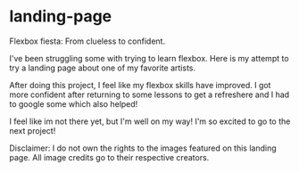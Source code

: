 # landing-page

Flexbox fiesta: From clueless to confident.

I've been struggling some with trying to learn flexbox.
Here is my attempt to try a landing page about one of my favorite artists.



After doing this project, I feel like my flexbox skills have improved. I got more confident after returning to some lessons to get a refreshere and I had to google some which also helped!

I feel like im not there yet, but I'm well on my way!
I'm so excited to go to the next project!

Disclaimer: I do not own the rights to the images featured on this landing page. All image credits go to their respective creators.
